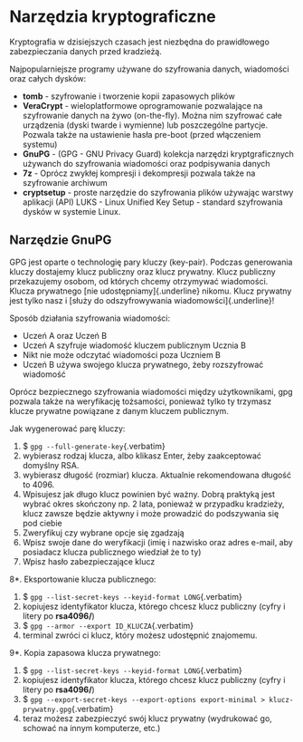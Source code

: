 # Narzędzia kryptograficzne

Kryptografia w dzisiejszych czasach jest niezbędna do prawidłowego
zabezpieczania danych przed kradzieżą.

Najpopularniejsze programy używane do szyfrowania danych, wiadomości
oraz całych dysków:

-   **tomb** - szyfrowanie i tworzenie kopii zapasowych plików
-   **VeraCrypt** - wieloplatformowe oprogramowanie pozwalające na
    szyfrowanie danych na żywo (on-the-fly). Można nim szyfrować całe
    urządzenia (dyski twarde i wymienne) lub poszczególne partycje.
    Pozwala także na ustawienie hasła pre-boot (przed włączeniem
    systemu)
-   **GnuPG** - (GPG - GNU Privacy Guard) kolekcja narzędzi
    kryptgraficznych używanch do szyfrowania wiadomości oraz
    podpisywania danych
-   **7z** - Oprócz zwykłej kompresji i dekompresji pozwala także na
    szyfrowanie archiwum
-   **cryptsetup** - proste narzędzie do szyfrowania plików używając
    warstwy aplikacji (API) LUKS - Linux Unified Key Setup - standard
    szyfrowania dysków w systemie Linux.

## Narzędzie GnuPG

GPG jest oparte o technologię pary kluczy (key-pair). Podczas
generowania kluczy dostajemy klucz publiczny oraz klucz prywatny. Klucz
publiczny przekazujemy osobom, od których chcemy otrzymywać wiadomości.
Klucza prywatnego [nie udostępniamy]{.underline} nikomu. Klucz prywatny
jest tylko nasz i [służy do odszyfrowywania wiadomowści]{.underline}!

Sposób działania szyfrowania wiadomości:

-   Uczeń A oraz Uczeń B
-   Uczeń A szyfruje wiadomość kluczem publicznym Ucznia B
-   Nikt nie może odczytać wiadomości poza Uczniem B
-   Uczeń B używa swojego klucza prywatnego, żeby rozszyfrować wiadomość

Oprócz bezpiecznego szyfrowania wiadomości między użytkownikami, gpg
pozwala także na weryfikację tożsamości, ponieważ tylko ty trzymasz
klucze prywatne powiązane z danym kluczem publicznym.

Jak wygenerować parę kluczy:

1.  \$ `gpg --full-generate-key`{.verbatim}
2.  wybierasz rodzaj klucza, albo klikasz Enter, żeby zaakceptować
    domyślny RSA.
3.  wybierasz długość (rozmiar) klucza. Aktualnie rekomendowana długość
    to 4096.
4.  Wpisujesz jak długo klucz powinien być ważny. Dobrą praktyką jest
    wybrać okres skończony np. 2 lata, ponieważ w przypadku kradzieży,
    klucz zawsze będzie aktywny i może prowadzić do podszywania się pod
    ciebie
5.  Zweryfikuj czy wybrane opcje się zgadzają
6.  Wpisz swoje dane do weryfikacji (imię i nazwisko oraz adres e-mail,
    aby posiadacz klucza publicznego wiedział że to ty)
7.  Wpisz hasło zabezpieczające klucz

8\*. Eksportowanie klucza publicznego:

1.  \$ `gpg --list-secret-keys --keyid-format LONG`{.verbatim}
2.  kopiujesz identyfikator klucza, którego chcesz klucz publiczny
    (cyfry i litery po **rsa4096/**)
3.  \$ `gpg --armor --export ID_KLUCZA`{.verbatim}
4.  terminal zwróci ci klucz, który możesz udostępnić znajomemu.

9\*. Kopia zapasowa klucza prywatnego:

1.  \$ `gpg --list-secret-keys --keyid-format LONG`{.verbatim}
2.  kopiujesz identyfikator klucza, którego chcesz klucz publiczny
    (cyfry i litery po **rsa4096/**)
3.  \$
    `gpg --export-secret-keys --export-options export-minimal > klucz-prywatny.gpg`{.verbatim}
4.  teraz możesz zabezpieczyć swój klucz prywatny (wydrukować go,
    schować na innym komputerze, etc.)
